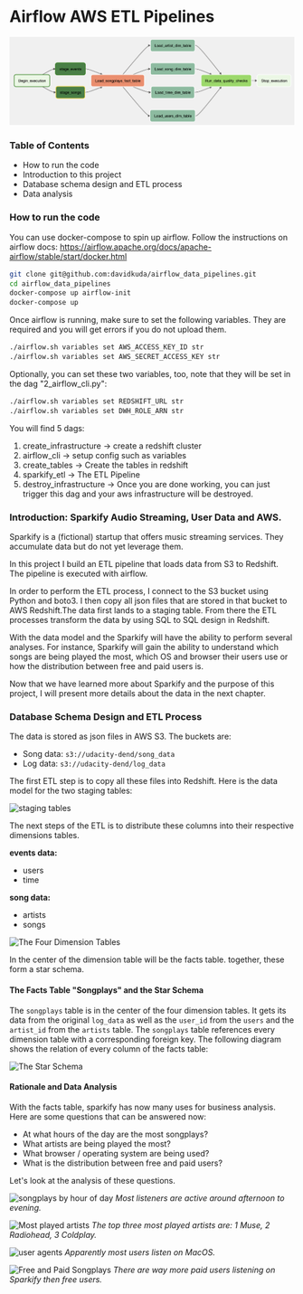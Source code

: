 # Airflow AWS ETL Pipelines

![a schematic of the DAG](docs/the_dag.png)

### Table of Contents
- How to run the code
- Introduction to this project
- Database schema design and ETL process
- Data analysis

### How to run the code

You can use docker-compose to spin up airflow. Follow the instructions on airflow docs: https://airflow.apache.org/docs/apache-airflow/stable/start/docker.html

```bash
git clone git@github.com:davidkuda/airflow_data_pipelines.git
cd airflow_data_pipelines
docker-compose up airflow-init
docker-compose up
```

Once airflow is running, make sure to set the following variables. They are required and you will get errors if you do not upload them.

```bash
./airflow.sh variables set AWS_ACCESS_KEY_ID str
./airflow.sh variables set AWS_SECRET_ACCESS_KEY str
```

Optionally, you can set these two variables, too, note that they will be set in the dag "2_airflow_cli.py":

```bash
./airflow.sh variables set REDSHIFT_URL str
./airflow.sh variables set DWH_ROLE_ARN str
```

You will find 5 dags:
1. create_infrastructure -> create a redshift cluster
2. airflow_cli -> setup config such as variables
3. create_tables -> Create the tables in redshift
4. sparkify_etl -> The ETL Pipeline
5. destroy_infrastructure -> Once you are done working, you can just trigger this dag and your aws infrastructure will be destroyed. 


### Introduction: Sparkify Audio Streaming, User Data and AWS.

Sparkify is a (fictional) startup that offers music streaming services. They accumulate data but do not yet leverage them. 

In this project I build an ETL pipeline that loads data from S3 to Redshift. The pipeline is executed with airflow.

In order to perform the ETL process, I connect to the S3 bucket using Python and boto3. I then copy all json files that are stored in that bucket to AWS Redshift.The data first lands to a staging table. From there the ETL processes transform the data by using SQL to SQL design in Redshift. 

With the data model and the Sparkify will have the ability to perform several analyses.
For instance, Sparkify will gain the ability to understand which songs are being played
the most, which OS and browser their users use or how the distribution between free
and paid users is.

Now that we have learned more about Sparkify and the purpose of this project, 
I will present more details about the data in the next chapter.

### Database Schema Design and ETL Process

The data is stored as json files in AWS S3. The buckets are:

- Song data: `s3://udacity-dend/song_data`
- Log data: `s3://udacity-dend/log_data`

The first ETL step is to copy all these files into Redshift. Here is the data model for the two staging tables:

![staging tables](documentation/images/original_data.png)

The next steps of the ETL is to distribute these columns into their respective dimensions tables. 

__events data:__
- users
- time

__song data:__
- artists
- songs

![The Four Dimension Tables](documentation/images/schemas/dimension_tables.png)

In the center of the dimension table will be the facts table. together, these form
a star schema.

#### The Facts Table "Songplays" and the Star Schema

The `songplays` table is in the center of the four dimension tables. It gets its
data from the original `log_data` as well as the `user_id` from the `users` and the 
`artist_id` from the `artists` table. The `songplays` table references every dimension 
table with a corresponding foreign key. The following diagram shows the relation
of every column of the facts table:

![The Star Schema](documentation/images/schemas/songplays.png)

#### Rationale and Data Analysis

With the facts table, sparkify has now many uses for business analysis. Here are some questions that can
be answered now:

- At what hours of the day are the most songplays?
- What artists are being played the most?
- What browser / operating system are being used?
- What is the distribution between free and paid users?

Let's look at the analysis of these questions.

![songplays by hour of day](documentation/data_analysis/songplays_by_hour_of_day.png)
_Most listeners are active around afternoon to evening._

![Most played artists](documentation/data_analysis/most_played_artists.png)
_The top three most played artists are: 1 Muse, 2 Radiohead, 3 Coldplay._

![user agents](documentation/data_analysis/user_agents.png)
_Apparently most users listen on MacOS._

![Free and Paid Songplays](documentation/data_analysis/free_and_paid_songplays.png)
_There are way more paid users listening on Sparkify then free users._
